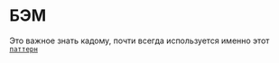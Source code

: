 # БЭМ
Это важное знать кадому, почти всегда используется именно этот [`паттерн`](https://ru.bem.info/)
